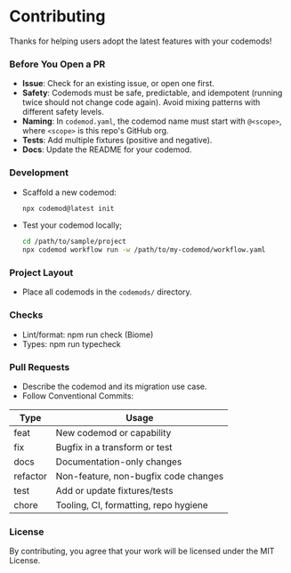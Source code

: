 # Contributing

Thanks for helping users adopt the latest features with your codemods!

### Before You Open a PR

- **Issue**: Check for an existing issue, or open one first.
- **Safety**: Codemods must be safe, predictable, and idempotent (running twice should not change code again). Avoid mixing patterns with different safety levels.
- **Naming**: In `codemod.yaml`, the codemod name must start with `@<scope>`, where `<scope>` is this repo's GitHub org.
- **Tests**: Add multiple fixtures (positive and negative).
- **Docs**: Update the README for your codemod.

### Development

- Scaffold a new codemod:
  ```bash
  npx codemod@latest init
  ```
- Test your codemod locally;
  ```bash
  cd /path/to/sample/project
  npx codemod workflow run -w /path/to/my-codemod/workflow.yaml
  ```

### Project Layout

- Place all codemods in the `codemods/` directory.

### Checks

- Lint/format: npm run check (Biome)
- Types: npm run typecheck

### Pull Requests

- Describe the codemod and its migration use case.
- Follow Conventional Commits:

| Type     | Usage                                 |
| -------- | ------------------------------------- |
| feat     | New codemod or capability             |
| fix      | Bugfix in a transform or test         |
| docs     | Documentation-only changes            |
| refactor | Non-feature, non-bugfix code changes  |
| test     | Add or update fixtures/tests          |
| chore    | Tooling, CI, formatting, repo hygiene |

### License

By contributing, you agree that your work will be licensed under the MIT License.
